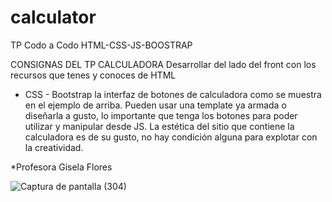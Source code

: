 # calculator
TP Codo a Codo HTML-CSS-JS-BOOSTRAP

CONSIGNAS DEL TP CALCULADORA
Desarrollar del lado del front con los
recursos que tenes y conoces de HTML
- CSS - Bootstrap la interfaz de botones
de calculadora como se muestra en el
ejemplo de arriba.
Pueden usar una template ya armada o
diseñarla a gusto, lo importante que
tenga los botones para poder utilizar y
manipular desde JS.
La estética del sitio que contiene la
calculadora es de su gusto, no hay
condición alguna para explotar con la
creatividad.

*Profesora Gisela Flores

![Captura de pantalla (304)](https://user-images.githubusercontent.com/83018594/189737064-129a97e3-1c2c-496a-9aec-1b88a2831002.png)

